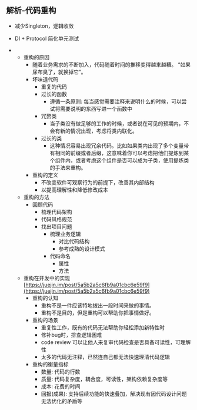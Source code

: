 ## 解析-代码重构

* 减少Singleton，逻辑收敛
* DI + Protocol 简化单元测试

*   *   重构的原因
        *   随着业务需求的不断加入，代码随着时间的推移变得越来越糟。
            “如果尿布臭了，就换掉它”。 
        *   坏味道代码
            *   重复的代码
            *   过长的函数
                *   遵循一条原则: 每当感觉需要注释来说明什么的时候，可以尝试将需要说明的东西写进一个函数中
            *   冗赘类
                *   当子类没有做足够的工作的时候，或者说在可见的预期内，不会有新的情况出现，考虑将类内联化。
            *   过长的类
                *   这种情况容易出现冗余代码。比如如果类内出现了多个变量带有相同的前缀或者后缀，这意味着你可以考虑把他们提炼到某个组件内，或者考虑这个组件是否可以成为子类，使用提炼类的手法来重构。
        *   重构的定义
            *   不改变软件可观察行为的前提下，改善其内部结构
            *   以提高理解性和降低修改成本
    *   重构的方法
        *   回顾代码
            *   梳理代码架构
            *   代码风格规范
            *   找出项目问题
                *   梳理业务逻辑
                    *   对比代码结构
                    *   参考成熟的设计模式
                *   代码命名
                    *   属性
                    *   方法
    *   重构在开发中的实现
        [https://juejin.im/post/5a5b2a5c6fb9a01cbc6e59f9](https://juejin.im/post/5a5b2a5c6fb9a01cbc6e59f9)
        *   重构的认知
            *   重构不是一件应该特地拨出一段时间来做的事情。
            *   重构不是目的，但是重构可以帮助你把事情做好。
        *   重构的场景
            *   重复性工作，既有的代码无法帮助你轻松添加新特性时
            *   修补bug时，排查逻辑困难
            *   code review 可以让他人来复审代码检查是否具备可读性，可理解性
            *   太多的代码无注释，已然连自己都无法快速理清代码逻辑
        *   重构的衡量指标
            *   数量: 代码的行数
            *   质量: 代码复杂度，耦合度，可读性，架构依赖复杂度等
            *   成本: 花费的时间
            *   回报(成果): 支持后续功能的快速叠加，解决现有因代码设计问题无法优化的矛盾等